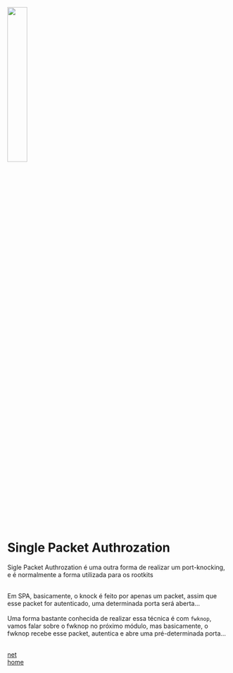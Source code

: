 <img width="30%" src="https://i.imgur.com/ULwPfn3.png"></img>

# Single Packet Authrozation
Sigle Packet Authrozation é uma outra forma de realizar um port-knocking, e é normalmente a forma utilizada para os rootkits<br><br>

Em SPA, basicamente, o knock é feito por apenas um packet, assim que esse packet for autenticado, uma determinada porta será aberta...<br><br>
Uma forma bastante conhecida de realizar essa técnica é com `fwknop`, vamos falar sobre o fwknop no próximo módulo, mas basicamente, o fwknop recebe esse packet, autentica e abre uma pré-determinada porta...<br><br>

[net](../README.md)<br>
[home](../../README.md)

